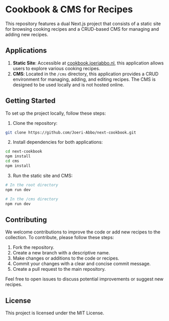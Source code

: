 # Cookbook & CMS for Recipes

This repository features a dual Next.js project that consists of a static site for browsing cooking recipes and a
CRUD-based CMS for managing and adding new recipes.

## Applications

1. **Static Site**: Accessible at [cookbook.joeriabbo.nl](https://cookbook.joeriabbo.nl), this application allows users
   to explore various cooking recipes.
2. **CMS**: Located in the `/cms` directory, this application provides a CRUD environment for managing, adding, and
   editing recipes. The CMS is designed to be used locally and is not hosted online.

## Getting Started

To set up the project locally, follow these steps:

1. Clone the repository:

```bash
git clone https://github.com/Joeri-Abbo/next-cookbook.git
```

2. Install dependencies for both applications:

```bash
cd next-cookbook
npm install
cd cms
npm install
```

3. Run the static site and CMS:

```bash 
# In the root directory
npm run dev

# In the /cms directory
npm run dev
```

## Contributing

We welcome contributions to improve the code or add new recipes to the collection. To contribute, please follow these
steps:

1. Fork the repository.
2. Create a new branch with a descriptive name.
3. Make changes or additions to the code or recipes.
4. Commit your changes with a clear and concise commit message.
5. Create a pull request to the main repository.

Feel free to open issues to discuss potential improvements or suggest new recipes.

## License

This project is licensed under the MIT License.